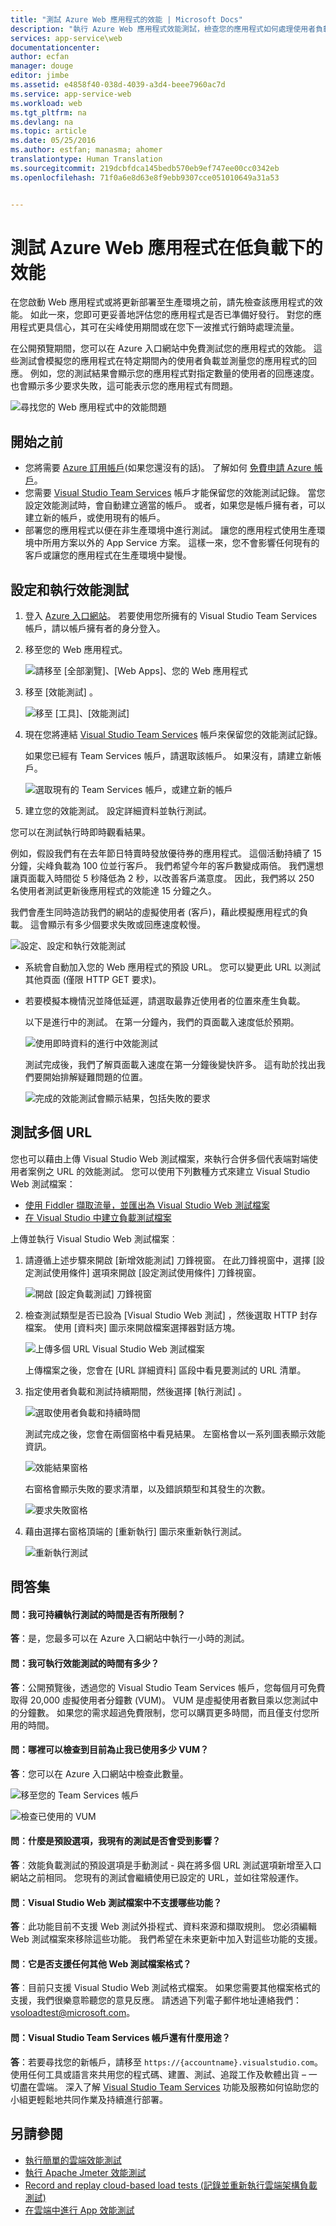 ```yaml
---
title: "測試 Azure Web 應用程式的效能 | Microsoft Docs"
description: "執行 Azure Web 應用程式效能測試，檢查您的應用程式如何處理使用者負載。 測量回應時間及尋找可能表示問題的失敗狀況。"
services: app-service\web
documentationcenter: 
author: ecfan
manager: douge
editor: jimbe
ms.assetid: e4858f40-038d-4039-a3d4-beee7960ac7d
ms.service: app-service-web
ms.workload: web
ms.tgt_pltfrm: na
ms.devlang: na
ms.topic: article
ms.date: 05/25/2016
ms.author: estfan; manasma; ahomer
translationtype: Human Translation
ms.sourcegitcommit: 219dcbfdca145bedb570eb9ef747ee00cc0342eb
ms.openlocfilehash: 71f0a6e8d63e8f9ebb9307cce051010649a31a53


---
```

# <a name="performance-test-your-azure-web-app-under-load"></a>測試 Azure Web 應用程式在低負載下的效能
在您啟動 Web 應用程式或將更新部署至生產環境之前，請先檢查該應用程式的效能。 如此一來，您即可更妥善地評估您的應用程式是否已準備好發行。 對您的應用程式更具信心，其可在尖峰使用期間或在您下一波推式行銷時處理流量。

在公開預覽期間，您可以在 Azure 入口網站中免費測試您的應用程式的效能。
這些測試會模擬您的應用程式在特定期間內的使用者負載並測量您的應用程式的回應。 例如，您的測試結果會顯示您的應用程式對指定數量的使用者的回應速度。 也會顯示多少要求失敗，這可能表示您的應用程式有問題。      

![尋找您的 Web 應用程式中的效能問題](./media/app-service-web-app-performance-test/azure-np-perf-test-overview.png)

## <a name="before-you-start"></a>開始之前
* 您將需要 [Azure 訂用帳戶](https://account.windowsazure.com/subscriptions)(如果您還沒有的話)。 了解如何 [免費申請 Azure 帳戶](https://azure.microsoft.com/pricing/free-trial/?WT.mc_id=A261C142F)。
* 您需要 [Visual Studio Team Services](https://www.visualstudio.com/products/what-is-visual-studio-online-vs) 帳戶才能保留您的效能測試記錄。 當您設定效能測試時，會自動建立適當的帳戶。 或者，如果您是帳戶擁有者，可以建立新的帳戶，或使用現有的帳戶。 
* 部署您的應用程式以便在非生產環境中進行測試。 
  讓您的應用程式使用生產環境中所用方案以外的 App Service 方案。 
  這樣一來，您不會影響任何現有的客戶或讓您的應用程式在生產環境中變慢。 

## <a name="set-up-and-run-your-performance-test"></a>設定和執行效能測試
1. 登入 [Azure 入口網站](https://portal.azure.com)。 
   若要使用您所擁有的 Visual Studio Team Services 帳戶，請以帳戶擁有者的身分登入。
2. 移至您的 Web 應用程式。
   
   ![請移至 [全部瀏覽]、[Web Apps]、您的 Web 應用程式](./media/app-service-web-app-performance-test/azure-np-web-apps.png)
3. 移至 [效能測試] 。
   
   ![移至 [工具]、[效能測試]](./media/app-service-web-app-performance-test/azure-np-web-app-details-tools-expanded.png)
4. 現在您將連結 [Visual Studio Team Services](https://www.visualstudio.com/products/what-is-visual-studio-online-vs) 帳戶來保留您的效能測試記錄。
   
    如果您已經有 Team Services 帳戶，請選取該帳戶。 如果沒有，請建立新帳戶。
   
    ![選取現有的 Team Services 帳戶，或建立新的帳戶](./media/app-service-web-app-performance-test/azure-np-no-vso-account.png)
5. 建立您的效能測試。 設定詳細資料並執行測試。 

您可以在測試執行時即時觀看結果。

例如，假設我們有在去年節日特賣時發放優待券的應用程式。 這個活動持續了 15 分鐘，尖峰負載為 100 位並行客戶。 我們希望今年的客戶數變成兩倍。 我們還想讓頁面載入時間從 5 秒降低為 2 秒，以改善客戶滿意度。 因此，我們將以 250 名使用者測試更新後應用程式的效能達 15 分鐘之久。

我們會產生同時造訪我們的網站的虛擬使用者 (客戶)，藉此模擬應用程式的負載。 這會顯示有多少個要求失敗或回應速度較慢。

  ![設定、設定和執行效能測試](./media/app-service-web-app-performance-test/azure-np-new-performance-test.png)

* 系統會自動加入您的 Web 應用程式的預設 URL。 
  您可以變更此 URL 以測試其他頁面 (僅限 HTTP GET 要求)。
* 若要模擬本機情況並降低延遲，請選取最靠近使用者的位置來產生負載。
  
  以下是進行中的測試。 在第一分鐘內，我們的頁面載入速度低於預期。
  
  ![使用即時資料的進行中效能測試](./media/app-service-web-app-performance-test/azure-np-running-perf-test.png)
  
  測試完成後，我們了解頁面載入速度在第一分鐘後變快許多。 這有助於找出我們要開始排解疑難問題的位置。
  
  ![完成的效能測試會顯示結果，包括失敗的要求](./media/app-service-web-app-performance-test/azure-np-perf-test-done.png)

## <a name="test-multiple-urls"></a>測試多個 URL
您也可以藉由上傳 Visual Studio Web 測試檔案，來執行合併多個代表端對端使用者案例之 URL 的效能測試。 您可以使用下列數種方式來建立 Visual Studio Web 測試檔案：

* [使用 Fiddler 擷取流量，並匯出為 Visual Studio Web 測試檔案](http://docs.telerik.com/fiddler/Save-And-Load-Traffic/Tasks/VSWebTest)
* [在 Visual Studio 中建立負載測試檔案](https://www.visualstudio.com/docs/test/performance-testing/run-performance-tests-app-before-release)

上傳並執行 Visual Studio Web 測試檔案︰

1. 請遵循上述步驟來開啟 [新增效能測試]  刀鋒視窗。
   在此刀鋒視窗中，選擇 [設定測試使用條件] 選項來開啟 [設定測試使用條件]  刀鋒視窗。  
   
    ![開啟 [設定負載測試] 刀鋒視窗](./media/app-service-web-app-performance-test/multiple-01-authoring-blade.png)
2. 檢查測試類型是否已設為 [Visual Studio Web 測試]  ，然後選取 HTTP 封存檔案。
    使用 [資料夾] 圖示來開啟檔案選擇器對話方塊。
   
    ![上傳多個 URL Visual Studio Web 測試檔案](./media/app-service-web-app-performance-test/multiple-01-authoring-blade2.png)
   
    上傳檔案之後，您會在 [URL 詳細資料] 區段中看見要測試的 URL 清單。
3. 指定使用者負載和測試持續期間，然後選擇 [執行測試] 。
   
    ![選取使用者負載和持續時間](./media/app-service-web-app-performance-test/multiple-01-authoring-blade3.png)
   
    測試完成之後，您會在兩個窗格中看見結果。 左窗格會以一系列圖表顯示效能資訊。
   
    ![效能結果窗格](./media/app-service-web-app-performance-test/multiple-01a-results.png)
   
    右窗格會顯示失敗的要求清單，以及錯誤類型和其發生的次數。
   
    ![要求失敗窗格](./media/app-service-web-app-performance-test/multiple-01b-results.png)
4. 藉由選擇右窗格頂端的 [重新執行]  圖示來重新執行測試。
   
    ![重新執行測試](./media/app-service-web-app-performance-test/multiple-rerun-test.png)

## <a name="q--a"></a>問答集
#### <a name="q-is-there-a-limit-on-how-long-i-can-run-a-test"></a>問：我可持續執行測試的時間是否有所限制？
**答**：是，您最多可以在 Azure 入口網站中執行一小時的測試。

#### <a name="q-how-much-time-do-i-get-to-run-performance-tests"></a>問：我可執行效能測試的時間有多少？
**答**：公開預覽後，透過您的 Visual Studio Team Services 帳戶，您每個月可免費取得 20,000 虛擬使用者分鐘數 (VUM)。 VUM 是虛擬使用者數目乘以您測試中的分鐘數。 如果您的需求超過免費限制，您可以購買更多時間，而且僅支付您所用的時間。

#### <a name="q-where-can-i-check-how-many-vums-ive-used-so-far"></a>問：哪裡可以檢查到目前為止我已使用多少 VUM？
**答**：您可以在 Azure 入口網站中檢查此數量。

![移至您的 Team Services 帳戶](./media/app-service-web-app-performance-test/azure-np-vso-accounts.png)

![檢查已使用的 VUM](./media/app-service-web-app-performance-test/azure-np-vso-accounts-vum-summary.png)

#### <a name="q-what-is-the-default-option-and-are-my-existing-tests-impacted"></a>問︰什麼是預設選項，我現有的測試是否會受到影響？
**答**︰效能負載測試的預設選項是手動測試 - 與在將多個 URL 測試選項新增至入口網站之前相同。
您現有的測試會繼續使用已設定的 URL，並如往常般運作。

#### <a name="q-what-features-not-supported-in-the-visual-studio-web-test-file"></a>問︰Visual Studio Web 測試檔案中不支援哪些功能？
**答**︰此功能目前不支援 Web 測試外掛程式、資料來源和擷取規則。 您必須編輯 Web 測試檔案來移除這些功能。 我們希望在未來更新中加入對這些功能的支援。

#### <a name="q-does-it-support-any-other-web-test-file-formats"></a>問︰它是否支援任何其他 Web 測試檔案格式？
**答**︰目前只支援 Visual Studio Web 測試格式檔案。
如果您需要其他檔案格式的支援，我們很樂意聆聽您的意見反應。 請透過下列電子郵件地址連絡我們： [vsoloadtest@microsoft.com](mailto:vsoloadtest@microsoft.com)。

#### <a name="q-what-else-can-i-do-with-a-visual-studio-team-services-account"></a>問：Visual Studio Team Services 帳戶還有什麼用途？
**答**：若要尋找您的新帳戶，請移至 ```https://{accountname}.visualstudio.com```。 使用任何工具或語言來共用您的程式碼、建置、測試、追蹤工作及軟體出貨 – 一切盡在雲端。 深入了解 [Visual Studio Team Services](https://www.visualstudio.com/products/what-is-visual-studio-online-vs) 功能及服務如何協助您的小組更輕鬆地共同作業及持續進行部署。

## <a name="see-also"></a>另請參閱
* [執行簡單的雲端效能測試](https://www.visualstudio.com/docs/test/performance-testing/getting-started/get-started-simple-cloud-load-test)
* [執行 Apache Jmeter 效能測試](https://www.visualstudio.com/docs/test/performance-testing/getting-started/get-started-jmeter-test)
* [Record and replay cloud-based load tests (記錄並重新執行雲端架構負載測試)](https://www.visualstudio.com/docs/test/performance-testing/getting-started/record-and-replay-cloud-load-tests)
* [在雲端中進行 App 效能測試](https://www.visualstudio.com/docs/test/performance-testing/getting-started/getting-started-with-performance-testing)




<!--HONumber=Nov16_HO3-->


